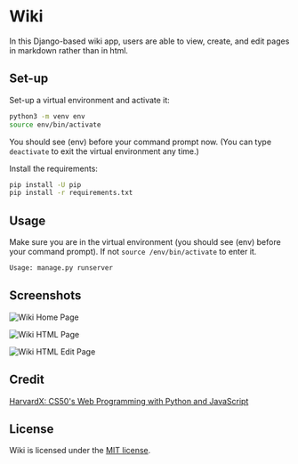 # Wiki

In this Django-based wiki app, users are able to view, create, and edit pages in markdown rather than in html.

## Set-up

Set-up a virtual environment and activate it:

```bash
python3 -m venv env
source env/bin/activate
```

You should see (env) before your command prompt now. (You can type `deactivate` to exit the virtual environment any time.)

Install the requirements:

```bash
pip install -U pip
pip install -r requirements.txt
```

## Usage

Make sure you are in the virtual environment (you should see (env) before your command prompt). If not `source /env/bin/activate` to enter it.

```bash
Usage: manage.py runserver
```

## Screenshots

![Wiki Home Page](https://i.imgur.com/htnmWue.png)

![Wiki HTML Page](https://i.imgur.com/Du9lpnm.png)

![Wiki HTML Edit Page](https://i.imgur.com/JystzRI.png)

## Credit

[HarvardX: CS50's Web Programming with Python and JavaScript](https://www.edx.org/course/cs50s-web-programming-with-python-and-javascript)

## License

Wiki is licensed under the [MIT license](https://github.com/danrneal/wiki/blob/master/LICENSE).
